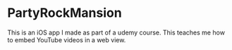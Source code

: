 # PartyRockMansion

This is an iOS app I made as part of a udemy course. This teaches me how to embed YouTube videos in a web view.
